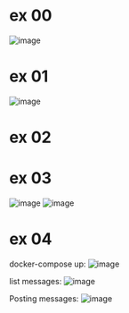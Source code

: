 # ex 00

![image](https://user-images.githubusercontent.com/85561037/180467520-2cc49e92-3bc1-4159-8426-6d835018e963.png)

# ex 01

![image](https://user-images.githubusercontent.com/85561037/180471273-7616ae68-a9ca-4cab-9b0e-1859f0f2dcba.png)

# ex 02

# ex 03
![image](https://user-images.githubusercontent.com/85561037/180890549-652b416e-d3e4-4baf-945d-babd5d1e09db.png)
![image](https://user-images.githubusercontent.com/85561037/180890575-afe7232b-ce06-4df8-89cd-3e0cb8a89be9.png)

# ex 04
docker-compose up:
![image](https://user-images.githubusercontent.com/85561037/180899377-0fda3887-0d80-442b-b643-426309e5d5e9.png)

list messages:
![image](https://user-images.githubusercontent.com/85561037/180899523-d29333e0-46ca-457b-907a-18e7c22f30ff.png)

Posting messages:
![image](https://user-images.githubusercontent.com/85561037/180899732-f9192684-d44a-41e7-89fe-d79f8ed62712.png)
